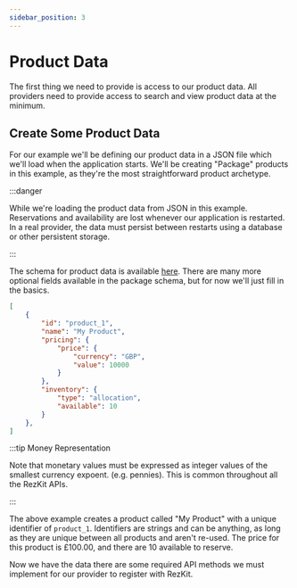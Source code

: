 ```yaml
---
sidebar_position: 3
---
```


# Product Data

The first thing we need to provide is access to our product data.
All providers need to provide access to search and view product data at the minimum.

## Create Some Product Data

For our example we'll be defining our product data in a JSON file which we'll
load when the application starts. We'll be creating "Package" products in this example, as they're
the most straightforward product archetype.

:::danger

While we're loading the product data from JSON in this example.
Reservations and availability are lost whenever our application is restarted.
In a real provider, the data must persist between restarts using a database or other persistent storage.

:::

The schema for product data is available [here](http://schema.travelzen.app/1.0/product-provider/package).
There are many more optional fields available in the package schema, but for now we'll just fill in the basics.

```json title=data/products.json
[
    {
        "id": "product_1",
        "name": "My Product",
        "pricing": {
            "price": {
                "currency": "GBP",
                "value": 10000
            }
        },
        "inventory": {
            "type": "allocation",
            "available": 10
        }
    },
]
```

:::tip Money Representation

Note that monetary values must be expressed as integer values of the smallest currency expoent.
(e.g. pennies). This is common throughout all the RezKit APIs.

:::

The above example creates a product called "My Product" with a unique identifier of `product_1`.
Identifiers are strings and can be anything, as long as they are unique between
all products and aren't re-used. The price for this product is £100.00, and there are 10 available to reserve.

Now we have the data there are some required API methods we must implement for our provider to register with RezKit.

